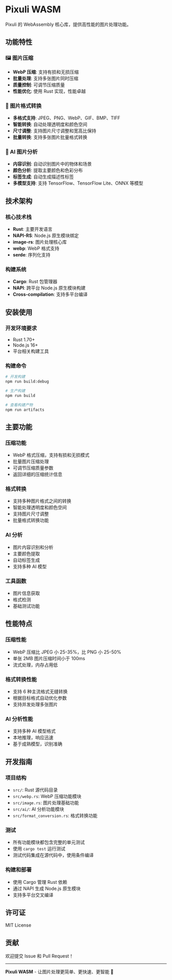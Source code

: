 # Pixuli WASM

Pixuli 的 WebAssembly 核心库，提供高性能的图片处理功能。

## 功能特性

### 🖼️ 图片压缩
- **WebP 压缩**: 支持有损和无损压缩
- **批量处理**: 支持多张图片同时压缩
- **质量控制**: 可调节压缩质量
- **性能优化**: 使用 Rust 实现，性能卓越

### 🔄 图片格式转换
- **多格式支持**: JPEG、PNG、WebP、GIF、BMP、TIFF
- **智能转换**: 自动处理透明度和颜色空间
- **尺寸调整**: 支持图片尺寸调整和宽高比保持
- **批量转换**: 支持多张图片批量格式转换

### 🤖 AI 图片分析
- **内容识别**: 自动识别图片中的物体和场景
- **颜色分析**: 提取主要颜色和色彩分布
- **标签生成**: 自动生成描述性标签
- **多模型支持**: 支持 TensorFlow、TensorFlow Lite、ONNX 等模型

## 技术架构

### 核心技术栈
- **Rust**: 主要开发语言
- **NAPI-RS**: Node.js 原生模块绑定
- **image-rs**: 图片处理核心库
- **webp**: WebP 格式支持
- **serde**: 序列化支持

### 构建系统
- **Cargo**: Rust 包管理器
- **NAPI**: 跨平台 Node.js 原生模块构建
- **Cross-compilation**: 支持多平台编译

## 安装使用

### 开发环境要求
- Rust 1.70+
- Node.js 16+
- 平台相关构建工具

### 构建命令
```bash
# 开发构建
npm run build:debug

# 生产构建
npm run build

# 查看构建产物
npm run artifacts
```

## 主要功能

### 压缩功能
- WebP 格式压缩，支持有损和无损模式
- 批量图片压缩处理
- 可调节压缩质量参数
- 返回详细的压缩统计信息

### 格式转换
- 支持多种图片格式之间的转换
- 智能处理透明度和颜色空间
- 支持图片尺寸调整
- 批量格式转换功能

### AI 分析
- 图片内容识别和分析
- 主要颜色提取
- 自动标签生成
- 支持多种 AI 模型

### 工具函数
- 图片信息获取
- 格式检测
- 基础测试功能

## 性能特点

### 压缩性能
- WebP 压缩比 JPEG 小 25-35%，比 PNG 小 25-50%
- 单张 2MB 图片压缩时间小于 100ms
- 流式处理，内存占用低

### 格式转换性能
- 支持 6 种主流格式无缝转换
- 根据目标格式自动优化参数
- 支持并发处理多张图片

### AI 分析性能
- 支持多种 AI 模型格式
- 本地推理，响应迅速
- 基于成熟模型，识别准确

## 开发指南

### 项目结构
- `src/`: Rust 源代码目录
- `src/webp.rs`: WebP 压缩功能模块
- `src/image.rs`: 图片处理基础功能
- `src/ai/`: AI 分析功能模块
- `src/format_conversion.rs`: 格式转换功能

### 测试
- 所有功能模块都包含完整的单元测试
- 使用 `cargo test` 运行测试
- 测试代码集成在源代码中，使用条件编译

### 构建和部署
- 使用 Cargo 管理 Rust 依赖
- 通过 NAPI 生成 Node.js 原生模块
- 支持多平台交叉编译

## 许可证

MIT License

## 贡献

欢迎提交 Issue 和 Pull Request！

---

**Pixuli WASM** - 让图片处理更简单、更快速、更智能 🚀
